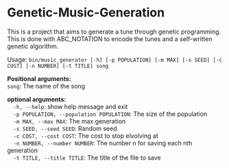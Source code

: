 # Genetic-Music-Generation

This is a project that aims to generate a tune through genetic programming. This is done with ABC_NOTATION to encode the tunes and a self-written genetic algorithm. 

Usage: `bin/music_generator [-h] [-p POPULATION] [-m MAX] [-s SEED] [-c COST] [-n NUMBER] [-t TITLE] song`

**Positional arguments:**    
`song`: The name of the song

**optional arguments:**    
`  -h, --help`: show help message and exit    
`  -p POPULATION, --population POPULATION`: The size of the population    
`  -m MAX, --max MAX`: The max generation    
`  -s SEED, --seed SEED`: Random seed    
`  -c COST, --cost COST`: The cost to stop elvolving at    
`  -n NUMBER, --number NUMBER`: The number n for saving each nth generation    
`  -t TITLE, --title TITLE`: The title of the file to save    

